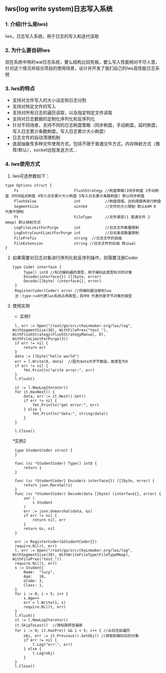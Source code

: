 <!--
 * @Copyright (C) THL A29 Limited, a Tencent company. All rights reserved.: 
 * @SPDX-License-Identifier: Apache-2.0: 
-->
## lws(log write system)日志写入系统
### 1. 介绍(什么是lws)
lws，日志写入系统，用于日志的写入和迭代读取
### 2. 为什么要自研lws
现在系统中用的wal日志系统，要么结构比较死板，要么写入性能相对不尽人意，针对这个情况并结合项目的使用场景，设计并开发了我们自己的lws高性能日志系统
### 3. lws的特点
* 支持对文件写入的大小设定和日志分割
* 支持对特定文件的写入
* 支持对所有日志的遍历读取，以及指定特定文件读取
* 支持对日志数据的定制化序列化和反序列化
* 针对不同场景，支持不同的日志刷盘策略（同步刷盘，手动刷盘，延时刷盘，写入日志累计条数刷盘，写入日志累计大小刷盘）
* 日志文件的自动清理机制
* 底层抽象性多种文件使用方式，包括不限于普通文件方式，内存映射方式（推荐/默认），socket远程发送方式...
  
### 4. lws使用方式
1. lws可选参数如下：
```
type Options struct {
	Fs                         FlushStrategy //刷盘策略(1同步刷盘 2手动刷盘 3时间延迟刷盘 4写入日志累计大小刷盘 5写入日志累计条数刷盘) 默认同步刷盘
	FlushValue                 int           //刷盘阈值，达到阈值再进行刷盘
	SegmentSize                uint64        //文件的大小限制 默认64M 0 代表不限制
	Ft                         FileType      //文件类型(1 普通文件 2 mmap) 默认映射方式
	LogFileLimitForPurge       int           //日志文件数量限制
	LogEntryCountLimitForPurge int           //日志条目数量限制
	FilePrefix                 string  //日志文件的前缀 
	FileExtension              string //日志文件的后缀 默认wal
}
```
2. 如果需要对日志对象进行序列化和反序列操作，则需要注册Coder
   ```
   type Coder interface {
	    Type() int8 //标识编码器的类型，用于编码此类型标识的对象
	    Encode(interface{}) ([]byte, error)
	    Decode([]byte) (interface{}, error)
    }
    RegisterCoder(Coder) error //将编码器注册到lws
    注：type:<=0代表lws系统占用类型，其中0 代表的是字节对象的类型
   ```
  
3. 使用实例
   * 实例1
   ```
    l, err := Open("/root/go/src/chainmaker.org/lws/log", WithSegmentSize(30), WithFilePrex("test_"), WithFlushStrategy(FlushStrategyManual, 0), WithFileLimitForPurge(3))
	if err != nil {
        return err
    }
	data := []byte("hello world")
	err = l.Write(0, data)  //因为data为字节数组，故类型为0
	if err != nil {
        fmt.Println("write error:", err)
    }
	l.Flush()

    it := l.NewLogIterator()
	for it.HasNext() {
		data, err := it.Next().Get()
		if err != nil {
			fmt.Println("get error:", err)
		} else {
			fmt.Println("data:", string(data))
		}
	}
   
	l.Close()
   ```
   *实例2
   ```
    type StudentCoder struct {
    }

    func (sc *StudentCoder) Type() int8 {
        return 1
    }

    func (sc *StudentCoder) Encode(s interface{}) ([]byte, error) {
        return json.Marshal(s)
    }
    func (sc *StudentCoder) Decode(data []byte) (interface{}, error) {
        var (
            s Student
        )
        err := json.Unmarshal(data, &s)
        if err != nil {
            return nil, err
        }
        return &s, nil
    }

    err := RegisterCoder(&StudentCoder{})
	require.Nil(t, err)
	l, err := Open("/root/go/src/chainmaker.org/lws/log", WithSegmentSize(30), WithWriteFileType(FileTypeMmap), WithFilePrex("test_"))
	require.Nil(t, err)
	s := Student{
		Name:  "lucy",
		Age:   10,
		Grade: 3,
		Class: 1,
	}
	for i := 0; i < 5; i++ {
		s.Age++
		err = l.Write(1, s)
		require.Nil(t, err)
	}
	l.Flush()
	it := l.NewLogIterator()
	it.SkipToLast()  //游标跳转至最新
	for i := 0; it.HasPre() && i < 5; i++ { //从后往前遍历
		obj, err := it.Previous().GetObj() //获取到解码后的对象
		if err != nil {
			t.Log("err:", err)
		} else {
			t.Log(obj)
		}
	}
	l.Close()
   ```



